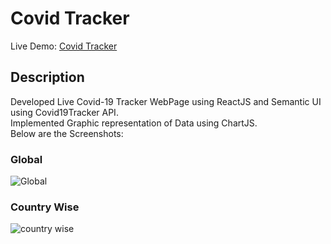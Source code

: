 # Covid Tracker
Live Demo: [Covid Tracker](https://blissful-kowalevski-1361d6.netlify.app/)

## Description
Developed Live Covid-19 Tracker WebPage using ReactJS and Semantic UI using Covid19Tracker API. \
Implemented Graphic representation of Data using ChartJS.\
Below are the Screenshots:
### Global 
![Global](https://user-images.githubusercontent.com/43913408/143612611-709d684d-0b8f-434b-82d9-661d7fee293e.png)
### Country Wise
![country wise](https://user-images.githubusercontent.com/43913408/143612615-0ca333f5-b6b5-438a-984b-c05b03ab3dbe.png)

